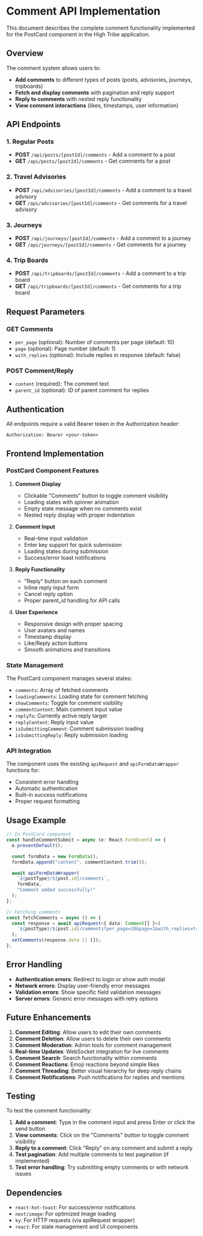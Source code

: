 # Comment API Implementation

This document describes the complete comment functionality implemented for the PostCard component in the High Tribe application.

## Overview

The comment system allows users to:

- **Add comments** to different types of posts (posts, advisories, journeys, tripboards)
- **Fetch and display comments** with pagination and reply support
- **Reply to comments** with nested reply functionality
- **View comment interactions** (likes, timestamps, user information)

## API Endpoints

### 1. Regular Posts

- **POST** `/api/posts/[postId]/comments` - Add a comment to a post
- **GET** `/api/posts/[postId]/comments` - Get comments for a post

### 2. Travel Advisories

- **POST** `/api/advisories/[postId]/comments` - Add a comment to a travel advisory
- **GET** `/api/advisories/[postId]/comments` - Get comments for a travel advisory

### 3. Journeys

- **POST** `/api/journeys/[postId]/comments` - Add a comment to a journey
- **GET** `/api/journeys/[postId]/comments` - Get comments for a journey

### 4. Trip Boards

- **POST** `/api/tripboards/[postId]/comments` - Add a comment to a trip board
- **GET** `/api/tripboards/[postId]/comments` - Get comments for a trip board

## Request Parameters

### GET Comments

- `per_page` (optional): Number of comments per page (default: 10)
- `page` (optional): Page number (default: 1)
- `with_replies` (optional): Include replies in response (default: false)

### POST Comment/Reply

- `content` (required): The comment text
- `parent_id` (optional): ID of parent comment for replies

## Authentication

All endpoints require a valid Bearer token in the Authorization header:

```
Authorization: Bearer <your-token>
```

## Frontend Implementation

### PostCard Component Features

1. **Comment Display**

   - Clickable "Comments" button to toggle comment visibility
   - Loading states with spinner animation
   - Empty state message when no comments exist
   - Nested reply display with proper indentation

2. **Comment Input**

   - Real-time input validation
   - Enter key support for quick submission
   - Loading states during submission
   - Success/error toast notifications

3. **Reply Functionality**

   - "Reply" button on each comment
   - Inline reply input form
   - Cancel reply option
   - Proper parent_id handling for API calls

4. **User Experience**
   - Responsive design with proper spacing
   - User avatars and names
   - Timestamp display
   - Like/Reply action buttons
   - Smooth animations and transitions

### State Management

The PostCard component manages several states:

- `comments`: Array of fetched comments
- `loadingComments`: Loading state for comment fetching
- `showComments`: Toggle for comment visibility
- `commentContent`: Main comment input value
- `replyTo`: Currently active reply target
- `replyContent`: Reply input value
- `isSubmittingComment`: Comment submission loading
- `isSubmittingReply`: Reply submission loading

### API Integration

The component uses the existing `apiRequest` and `apiFormDataWrapper` functions for:

- Consistent error handling
- Automatic authentication
- Built-in success notifications
- Proper request formatting

## Usage Example

```typescript
// In PostCard component
const handleCommentSubmit = async (e: React.FormEvent) => {
  e.preventDefault();

  const formData = new FormData();
  formData.append("content", commentContent.trim());

  await apiFormDataWrapper(
    `${postType}/${post.id}/comments`,
    formData,
    "Comment added successfully!"
  );
};

// Fetching comments
const fetchComments = async () => {
  const response = await apiRequest<{ data: Comment[] }>(
    `${postType}/${post.id}/comments?per_page=10&page=1&with_replies=true`
  );
  setComments(response.data || []);
};
```

## Error Handling

- **Authentication errors**: Redirect to login or show auth modal
- **Network errors**: Display user-friendly error messages
- **Validation errors**: Show specific field validation messages
- **Server errors**: Generic error messages with retry options

## Future Enhancements

1. **Comment Editing**: Allow users to edit their own comments
2. **Comment Deletion**: Allow users to delete their own comments
3. **Comment Moderation**: Admin tools for comment management
4. **Real-time Updates**: WebSocket integration for live comments
5. **Comment Search**: Search functionality within comments
6. **Comment Reactions**: Emoji reactions beyond simple likes
7. **Comment Threading**: Better visual hierarchy for deep reply chains
8. **Comment Notifications**: Push notifications for replies and mentions

## Testing

To test the comment functionality:

1. **Add a comment**: Type in the comment input and press Enter or click the send button
2. **View comments**: Click on the "Comments" button to toggle comment visibility
3. **Reply to a comment**: Click "Reply" on any comment and submit a reply
4. **Test pagination**: Add multiple comments to test pagination (if implemented)
5. **Test error handling**: Try submitting empty comments or with network issues

## Dependencies

- `react-hot-toast`: For success/error notifications
- `next/image`: For optimized image loading
- `ky`: For HTTP requests (via apiRequest wrapper)
- `react`: For state management and UI components
